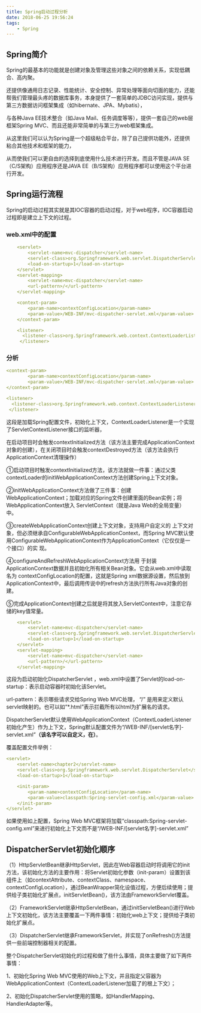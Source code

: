```yaml
---
title: Spring启动过程分析
date: 2018-06-25 19:56:24
tags: 
    - Spring
---
```


## Spring简介

Spring的最基本的功能就是创建对象及管理这些对象之间的依赖关系，实现低耦合、高内聚。

还提供像通用日志记录、性能统计、安全控制、异常处理等面向切面的能力，还能帮我们管理最头疼的数据库事务，本身提供了一套简单的JDBC访问实现，提供与第三方数据访问框架集成（如hibernate、JPA、Mybatis），

与各种Java EE技术整合（如Java Mail、任务调度等等），提供一套自己的web层框架Spring MVC、而且还能非常简单的与第三方web框架集成。

从这里我们可以认为Spring是一个超级粘合平台，除了自己提供功能外，还提供粘合其他技术和框架的能力，

从而使我们可以更自由的选择到底使用什么技术进行开发。而且不管是JAVA SE（C/S架构）应用程序还是JAVA EE（B/S架构）应用程序都可以使用这个平台进行开发。

## Spring运行流程

Spring的启动过程其实就是其IOC容器的启动过程，对于web程序，IOC容器启动过程即是建立上下文的过程。

### web.xml中的配置

```yaml
    <servlet>
        <servlet-name>mvc-dispatcher</servlet-name>
        <servlet-class>org.Springframework.web.servlet.DispatcherServlet</servlet-class>
        <load-on-startup>1</load-on-startup>
    </servlet>
    <servlet-mapping>
        <servlet-name>mvc-dispatcher</servlet-name>
        <url-pattern>/</url-pattern>
    </servlet-mapping>

    <context-param>
        <param-name>contextConfigLocation</param-name>
        <param-value>/WEB-INF/mvc-dispatcher-servlet.xml</param-value>
    </context-param>

    <listener>      
      <listener-class>org.Springframework.web.context.ContextLoaderListener</listener-class>
     </listener>
```

### 分析
```yaml
<context-param>
        <param-name>contextConfigLocation</param-name>
        <param-value>/WEB-INF/mvc-dispatcher-servlet.xml</param-value>
</context-param>

<listener>      
  <listener-class>org.Springframework.web.context.ContextLoaderListener</listener-class>
 </listener>
```

这段是加载Spring配置文件，初始化上下文，ContextLoaderListener是一个实现了ServletContextListener接口的监听器，

在启动项目时会触发contextInitialized方法（该方法主要完成ApplicationContext对象的创建），在关闭项目时会触发contextDestroyed方法（该方法会执行ApplicationContext清理操作）


①启动项目时触发contextInitialized方法，该方法就做一件事：通过父类contextLoader的initWebApplicationContext方法创建Spring上下文对象。

②initWebApplicationContext方法做了三件事：创建 WebApplicationContext；加载对应的Spring文件创建里面的Bean实例；将WebApplicationContext放入 ServletContext（就是Java Web的全局变量）中。

③createWebApplicationContext创建上下文对象，支持用户自定义的 上下文对象，但必须继承自ConfigurableWebApplicationContext，而Spring MVC默认使用ConfigurableWebApplicationContext作为ApplicationContext（它仅仅是一个接口）的实 现。

④configureAndRefreshWebApplicationContext方法用 于封装ApplicationContext数据并且初始化所有相关Bean对象。它会从web.xml中读取名为 contextConfigLocation的配置，这就是Spring xml数据源设置，然后放到ApplicationContext中，最后调用传说中的refresh方法执行所有Java对象的创建。

⑤完成ApplicationContext创建之后就是将其放入ServletContext中，注意它存储的key值常量。

```yaml
    <servlet>
        <servlet-name>mvc-dispatcher</servlet-name>
        <servlet-class>org.Springframework.web.servlet.DispatcherServlet</servlet-class>
        <load-on-startup>1</load-on-startup>
    </servlet>
    <servlet-mapping>
        <servlet-name>mvc-dispatcher</servlet-name>
        <url-pattern>/</url-pattern>
    </servlet-mapping>
```

这段为启动初始化DispatcherServlet ，web.xml中设置了Servlet的load-on-startup：表示启动容器时初始化该Servlet。

url-pattern：表示哪些请求交给Spring Web MVC处理， “/” 是用来定义默认servlet映射的。也可以如“*.html”表示拦截所有以html为扩展名的请求。

DispatcherServlet默认使用WebApplicationContext（ContextLoaderListener初始化产生）作为上下文，Spring默认配置文件为“/WEB-INF/[servlet名字]-servlet.xml”**（该名字可以自定义，在<param-value>）**。

覆盖配置文件举例：
```yaml
<servlet>
    <servlet-name>chapter2</servlet-name>
    <servlet-class>org.Springframework.web.servlet.DispatcherServlet</servlet-class>
    <load-on-startup>1</load-on-startup>

    <init-param>
        <param-name>contextConfigLocation</param-name>
        <param-value>classpath:Spring-servlet-config.xml</param-value>
    </init-param>
</servlet>
```
如果使用如上配置，Spring Web MVC框架将加载“classpath:Spring-servlet-config.xml”来进行初始化上下文而不是“/WEB-INF/[servlet名字]-servlet.xml”

## DispatcherServlet初始化顺序

（1）HttpServletBean继承HttpServlet，因此在Web容器启动时将调用它的init方法，该初始化方法的主要作用：将Servlet初始化参数（init-param）设置到该组件上（如contextAttribute、contextClass、namespace、contextConfigLocation），通过BeanWrapper简化设值过程，方便后续使用；提供给子类初始化扩展点，initServletBean()，该方法由FrameworkServlet覆盖。

（2）FrameworkServlet继承HttpServletBean，通过initServletBean()进行Web上下文初始化，该方法主要覆盖一下两件事情：初始化web上下文；提供给子类初始化扩展点。

（3）DispatcherServlet继承FrameworkServlet，并实现了onRefresh()方法提供一些前端控制器相关的配置。

整个DispatcherServlet初始化的过程和做了些什么事情，具体主要做了如下两件事情：

1、初始化Spring Web MVC使用的Web上下文，并且指定父容器为WebApplicationContext（ContextLoaderListener加载了的根上下文）；

2、初始化DispatcherServlet使用的策略，如HandlerMapping、HandlerAdapter等。